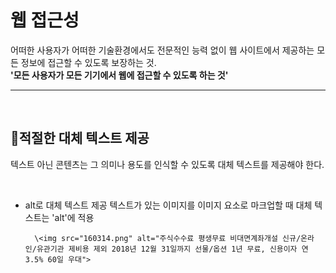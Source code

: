 # 웹 접근성
어떠한 사용자가 어떠한 기술환경에서도 전문적인 능력 없이 웹 사이트에서 제공하는 모든 정보에 접근할 수 있도록 보장하는 것.<br>
**'모든 사용자가 모든 기기에서 웹에 접근할 수 있도록 하는 것'**

---

<br>

## 📍적절한 대체 텍스트 제공
텍스트 아닌 콘텐츠는 그 의미나 용도를 인식할 수 있도록 대체 텍스트를 제공해야 한다.

<br>

* alt로 대체 텍스트 제공
텍스트가 있는 이미지를 이미지 요소로 마크업할 때 대체 텍스트는 'alt'에 적용
    
        \<img src="160314.png" alt="주식수수료 평생무료 비대면계좌개설 신규/온라인/유관기관 제비용 제외 2018년 12월 31일까지 선물/옵션 1년 무료, 신용이자 연 3.5% 60일 우대">